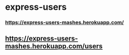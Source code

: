 # express-users

### https://express-users-mashes.herokuapp.com/

## https://express-users-mashes.herokuapp.com/users
